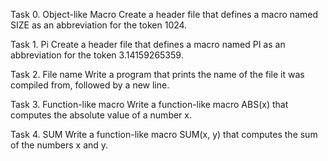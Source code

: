 Task 0. Object-like Macro
	Create a header file that defines a macro named SIZE as an abbreviation for the token 1024.

Task 1. Pi
	Create a header file that defines a macro named PI as an abbreviation for the token 3.14159265359.

Task 2. File name
	Write a program that prints the name of the file it was compiled from, followed by a new line.

Task 3. Function-like macro
	Write a function-like macro ABS(x) that computes the absolute value of a number x.

Task 4. SUM
	Write a function-like macro SUM(x, y) that computes the sum of the numbers x and y.
